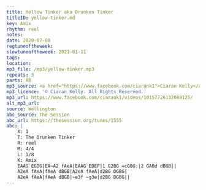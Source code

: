 ```yaml
---
title: Yellow Tinker aka Drunken Tinker
titleID: yellow-tinker.md
key: Amix
rhythm: reel
notes:
date: 2020-07-08
regtuneoftheweek:
slowtuneoftheweek: 2021-01-11
tags:
location:
mp3_file: /mp3/yellow-tinker.mp3
repeats: 3
parts: AB
mp3_source: <a href="https://www.facebook.com/ciarank1">Ciaran Kelly</a>
mp3_licence: '© Ciaran Kelly. All Rights Reserved.'
mp3_url: https://www.facebook.com/ciarank1/videos/10157726132089125/
alt_mp3_url:
source: Wellington
abc_source: The Session
abc_url: https://thesession.org/tunes/1555
abc: |
    X: 1
    T: The Drunken Tinker
    R: reel
    M: 4/4
    L: 1/8
    K: Amix
    EAAG EGDG|EA~A2 fAeA|EAAG EDEF|1 G2BG =cGBG:|2 GABd dBGB||
    A2eA fAeA|fAeA dBGB|A2eA fAeA|d2BG DGBG|
    A2eA fAeA|fAeA dBGB|~e3f ~g3e|d2BG DGBG||
---
```

